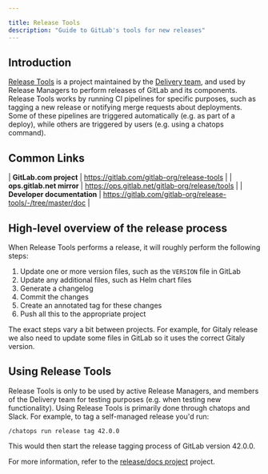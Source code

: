 ```yaml
---

title: Release Tools
description: "Guide to GitLab's tools for new releases"
---
```








## Introduction

[Release Tools](https://gitlab.com/gitlab-org/release-tools/) is a project
maintained by the [Delivery team](/handbook/engineering/infrastructure/team/delivery/), and used by Release Managers to perform
releases of GitLab and its components. Release Tools works by running CI
pipelines for specific purposes, such as tagging a new release or notifying
merge requests about deployments. Some of these pipelines are triggered
automatically (e.g. as part of a deploy), while others are triggered by users
(e.g. using a chatops command).

## Common Links

| **GitLab.com project** | <https://gitlab.com/gitlab-org/release-tools> |
| **ops.gitlab.net mirror** | <https://ops.gitlab.net/gitlab-org/release/tools> |
| **Developer documentation** | <https://gitlab.com/gitlab-org/release-tools/-/tree/master/doc> |

## High-level overview of the release process

When Release Tools performs a release, it will roughly perform the following
steps:

1. Update one or more version files, such as the `VERSION` file in GitLab
1. Update any additional files, such as Helm chart files
1. Generate a changelog
1. Commit the changes
1. Create an annotated tag for these changes
1. Push all this to the appropriate project

The exact steps vary a bit between projects. For example, for Gitaly release we
also need to update some files in GitLab so it uses the correct Gitaly version.

## Using Release Tools

Release Tools is only to be used by active Release Managers, and members of the
Delivery team for testing purposes (e.g. when testing new functionality). Using
Release Tools is primarily done through chatops and Slack. For example, to tag
a self-managed release you'd run:

```
/chatops run release tag 42.0.0
```

This would then start the release tagging process of GitLab version 42.0.0.

For more information, refer to the
[release/docs project](https://gitlab.com/gitlab-org/release/docs/) project.
